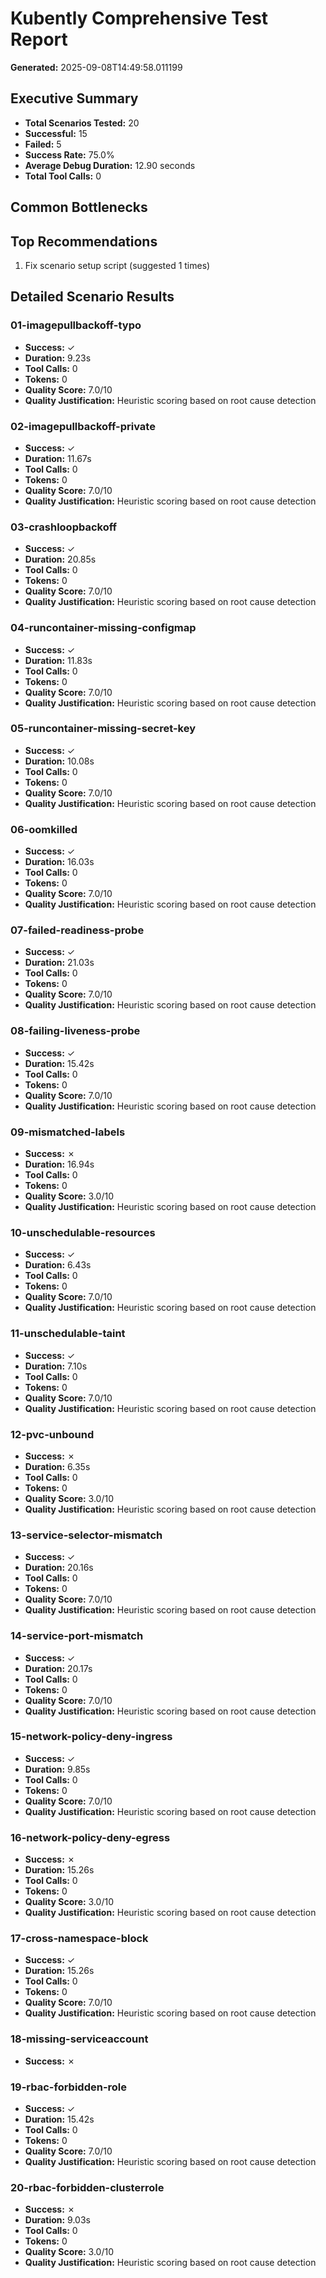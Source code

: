 # Kubently Comprehensive Test Report

**Generated:** 2025-09-08T14:49:58.011199

## Executive Summary

- **Total Scenarios Tested:** 20
- **Successful:** 15
- **Failed:** 5
- **Success Rate:** 75.0%
- **Average Debug Duration:** 12.90 seconds
- **Total Tool Calls:** 0

## Common Bottlenecks


## Top Recommendations

1. Fix scenario setup script (suggested 1 times)

## Detailed Scenario Results

### 01-imagepullbackoff-typo

- **Success:** ✓
- **Duration:** 9.23s
- **Tool Calls:** 0
- **Tokens:** 0
- **Quality Score:** 7.0/10
- **Quality Justification:** Heuristic scoring based on root cause detection

### 02-imagepullbackoff-private

- **Success:** ✓
- **Duration:** 11.67s
- **Tool Calls:** 0
- **Tokens:** 0
- **Quality Score:** 7.0/10
- **Quality Justification:** Heuristic scoring based on root cause detection

### 03-crashloopbackoff

- **Success:** ✓
- **Duration:** 20.85s
- **Tool Calls:** 0
- **Tokens:** 0
- **Quality Score:** 7.0/10
- **Quality Justification:** Heuristic scoring based on root cause detection

### 04-runcontainer-missing-configmap

- **Success:** ✓
- **Duration:** 11.83s
- **Tool Calls:** 0
- **Tokens:** 0
- **Quality Score:** 7.0/10
- **Quality Justification:** Heuristic scoring based on root cause detection

### 05-runcontainer-missing-secret-key

- **Success:** ✓
- **Duration:** 10.08s
- **Tool Calls:** 0
- **Tokens:** 0
- **Quality Score:** 7.0/10
- **Quality Justification:** Heuristic scoring based on root cause detection

### 06-oomkilled

- **Success:** ✓
- **Duration:** 16.03s
- **Tool Calls:** 0
- **Tokens:** 0
- **Quality Score:** 7.0/10
- **Quality Justification:** Heuristic scoring based on root cause detection

### 07-failed-readiness-probe

- **Success:** ✓
- **Duration:** 21.03s
- **Tool Calls:** 0
- **Tokens:** 0
- **Quality Score:** 7.0/10
- **Quality Justification:** Heuristic scoring based on root cause detection

### 08-failing-liveness-probe

- **Success:** ✓
- **Duration:** 15.42s
- **Tool Calls:** 0
- **Tokens:** 0
- **Quality Score:** 7.0/10
- **Quality Justification:** Heuristic scoring based on root cause detection

### 09-mismatched-labels

- **Success:** ✗
- **Duration:** 16.94s
- **Tool Calls:** 0
- **Tokens:** 0
- **Quality Score:** 3.0/10
- **Quality Justification:** Heuristic scoring based on root cause detection

### 10-unschedulable-resources

- **Success:** ✓
- **Duration:** 6.43s
- **Tool Calls:** 0
- **Tokens:** 0
- **Quality Score:** 7.0/10
- **Quality Justification:** Heuristic scoring based on root cause detection

### 11-unschedulable-taint

- **Success:** ✓
- **Duration:** 7.10s
- **Tool Calls:** 0
- **Tokens:** 0
- **Quality Score:** 7.0/10
- **Quality Justification:** Heuristic scoring based on root cause detection

### 12-pvc-unbound

- **Success:** ✗
- **Duration:** 6.35s
- **Tool Calls:** 0
- **Tokens:** 0
- **Quality Score:** 3.0/10
- **Quality Justification:** Heuristic scoring based on root cause detection

### 13-service-selector-mismatch

- **Success:** ✓
- **Duration:** 20.16s
- **Tool Calls:** 0
- **Tokens:** 0
- **Quality Score:** 7.0/10
- **Quality Justification:** Heuristic scoring based on root cause detection

### 14-service-port-mismatch

- **Success:** ✓
- **Duration:** 20.17s
- **Tool Calls:** 0
- **Tokens:** 0
- **Quality Score:** 7.0/10
- **Quality Justification:** Heuristic scoring based on root cause detection

### 15-network-policy-deny-ingress

- **Success:** ✓
- **Duration:** 9.85s
- **Tool Calls:** 0
- **Tokens:** 0
- **Quality Score:** 7.0/10
- **Quality Justification:** Heuristic scoring based on root cause detection

### 16-network-policy-deny-egress

- **Success:** ✗
- **Duration:** 15.26s
- **Tool Calls:** 0
- **Tokens:** 0
- **Quality Score:** 3.0/10
- **Quality Justification:** Heuristic scoring based on root cause detection

### 17-cross-namespace-block

- **Success:** ✓
- **Duration:** 15.26s
- **Tool Calls:** 0
- **Tokens:** 0
- **Quality Score:** 7.0/10
- **Quality Justification:** Heuristic scoring based on root cause detection

### 18-missing-serviceaccount

- **Success:** ✗

### 19-rbac-forbidden-role

- **Success:** ✓
- **Duration:** 15.42s
- **Tool Calls:** 0
- **Tokens:** 0
- **Quality Score:** 7.0/10
- **Quality Justification:** Heuristic scoring based on root cause detection

### 20-rbac-forbidden-clusterrole

- **Success:** ✗
- **Duration:** 9.03s
- **Tool Calls:** 0
- **Tokens:** 0
- **Quality Score:** 3.0/10
- **Quality Justification:** Heuristic scoring based on root cause detection

